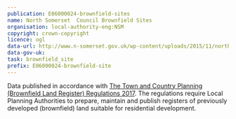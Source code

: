 ```yaml
---
publication: E06000024-brownfield-sites
name: North Somerset  Council Brownfield Sites
organisation: local-authority-eng:NSM
copyright: crown-copyright
licence: ogl
data-url: http://www.n-somerset.gov.uk/wp-content/uploads/2015/11/northsomerset_brownfieldregister_2017-12-31_rev1.csv
data-gov-uk: 
task: brownfield_site
prefix: E06000024-brownfield-site
---
```


Data published in accordance with [The Town and Country Planning (Brownfield Land Register) Regulations 2017](http://www.legislation.gov.uk/uksi/2017/403/contents/made).
The regulations require Local Planning Authorities to prepare, maintain and publish registers of previously developed (brownfield) land suitable for residential development.

